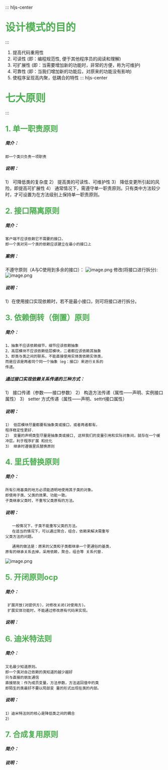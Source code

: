::: hljs-center

## <font color=#4CAF50 size=6 > 设计模式的目的 </font>

:::
1. 提高代码重用性
2. 可读性  (即：编程规范性, 便于其他程序员的阅读和理解)
3. 可扩展性  (即：当需要增加新的功能时，非常的方便，称为可维护) 
4. 可靠性  (即：当我们增加新的功能后，对原来的功能没有影响) 
5. 使程序呈现高内聚，低耦合的特性 
::: hljs-center

## <font color=#4CAF50 size=6 > 七大原则 </font>

:::

### <font color=#4CAF50 size=5>1. 单一职责原则</font>
##### 简介：  
	即一个类只负责一项职责
##### 说明：
1） 可降低类的复杂度
2） 提高类的可读性、可维护性
3） 降低变更所引起的风险，即提高可扩展性
4） 通常情况下，需遵守单一职责原则。只有类中方法较少时，才可设置为在方法级别上保持单一职责原则。

### <font color=#4CAF50 size=5>2. 接口隔离原则</font>
##### 简介：  
	客户端不应该依赖它不需要的接口，
	即一个类对另一个类的依赖应该建立在最小的接口上 
 #####  案例：
不遵守原则（A与C使用到多余的接口）：
![image.png](https://i.loli.net/2020/02/13/lOgcnXwFId6rT37.png)
修改(将接口进行拆分):
![image.png](https://i.loli.net/2020/02/13/zBCstS8AvmGEJ7o.png)

##### 说明：
1）在使用接口实现依赖时，若不是最小接口，则可将接口进行拆分。

### <font color=#4CAF50 size=5>3. 依赖倒转（倒置）原则</font>
##### 简介：  
	1、抽象不应该依赖细节，细节应该依赖抽象
	2、高层模块不应该依赖低层模块，二者都应该依赖其抽象
	3、即类与类之间的联系，不能直接使用实体类依赖实体类，
	而是应该是两者同个同一个抽象（eg：接口）来进行关系的
	传递。
##### 通过接口实现依赖关系传递的三种方式：
1） 接口传递（参数——接口参数）
2） 构造方法传递（属性——声明、实例接口属性）
3） setter 方式传递（属性——声明、settrt接口属性）
	
##### 说明：
	1） 低层模块尽量都要有抽象类或接口，或者两者都有，
	程序稳定性更好. 
	2） 变量的声明类型尽量是抽象类或接口, 这样我们的变量引用和实际对象间，就存在一个缓冲层，利于程序扩展 和优化 
	3） 继承时遵循里氏替换原则 

### <font color=#4CAF50 size=5>4. 里氏替换原则</font>
##### 简介：  
	所有引用基类的地方必须能透明地使用其子类的对象。 
	即使用子类、父类的效果、功能一致。
	子类继承父类时，不重写父类原有的方法。
	
	
##### 说明：
	   一般情况下，子类不能重写父类的方法。
	   在适当的情况下，可以通过聚合，组合，依赖来解决需重写
	父类方法的问题。
	
	   通用的做法是：原来的父类和子类都继承一个更通俗的基类，
	原有的继承关系去掉，采用依赖，聚合，组合等 关系代替. 
![image.png](https://i.loli.net/2020/02/13/gW5nxXk8ePiHJ1h.png)
### <font color=#4CAF50 size=5>5. 开闭原则ocp</font>
##### 简介：  
	 扩展开放(对提供方)，对修改关闭(对使用方)。
	 扩展实体功能时，不能通过修改原有代码来实现。
##### 说明：
	
### <font color=#4CAF50 size=5>6. 迪米特法则</font>
##### 简介：  
	又名最少知道原则。
	即一个类对自己依赖的类知道的越少越好
	只与直接的朋友通信
	直接朋友：作为成员变量，方法参数，方法返回值中的类
	即陌生的类最好不要以局部变 量的形式出现在类的内部。 
##### 说明：
	1）迪米特法则的核心是降低类之间的耦合
	2）
### <font color=#4CAF50 size=5>7. 合成复用原则</font>
##### 简介：  
	
##### 说明：